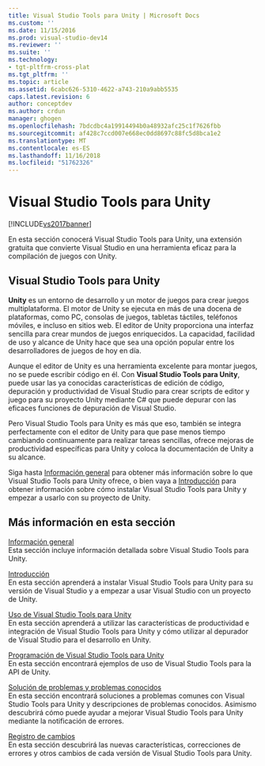 ```yaml
---
title: Visual Studio Tools para Unity | Microsoft Docs
ms.custom: ''
ms.date: 11/15/2016
ms.prod: visual-studio-dev14
ms.reviewer: ''
ms.suite: ''
ms.technology:
- tgt-pltfrm-cross-plat
ms.tgt_pltfrm: ''
ms.topic: article
ms.assetid: 6cabc626-5310-4622-a743-210a9abb5535
caps.latest.revision: 6
author: conceptdev
ms.author: crdun
manager: ghogen
ms.openlocfilehash: 7bdcdbc4a19914494b0a48932afc25c1f7626fbb
ms.sourcegitcommit: af428c7ccd007e668ec0dd8697c88fc5d8bca1e2
ms.translationtype: MT
ms.contentlocale: es-ES
ms.lasthandoff: 11/16/2018
ms.locfileid: "51762326"
---
```

# <a name="visual-studio-tools-for-unity"></a>Visual Studio Tools para Unity
[!INCLUDE[vs2017banner](../includes/vs2017banner.md)]

  
En esta sección conocerá Visual Studio Tools para Unity, una extensión gratuita que convierte Visual Studio en una herramienta eficaz para la compilación de juegos con Unity.  
  
## <a name="visual-studio-tools-for-unity"></a>Visual Studio Tools para Unity  
 **Unity** es un entorno de desarrollo y un motor de juegos para crear juegos multiplataforma. El motor de Unity se ejecuta en más de una docena de plataformas, como PC, consolas de juegos, tabletas táctiles, teléfonos móviles, e incluso en sitios web. El editor de Unity proporciona una interfaz sencilla para crear mundos de juegos enriquecidos. La capacidad, facilidad de uso y alcance de Unity hace que sea una opción popular entre los desarrolladores de juegos de hoy en día.  
  
 Aunque el editor de Unity es una herramienta excelente para montar juegos, no se puede escribir código en él. Con **Visual Studio Tools para Unity**, puede usar las ya conocidas características de edición de código, depuración y productividad de Visual Studio para crear scripts de editor y juego para su proyecto Unity mediante C# que puede depurar con las eficaces funciones de depuración de Visual Studio.  
  
 Pero Visual Studio Tools para Unity es más que eso, también se integra perfectamente con el editor de Unity para que pase menos tiempo cambiando continuamente para realizar tareas sencillas, ofrece mejoras de productividad específicas para Unity y coloca la documentación de Unity a su alcance.  
  
 Siga hasta [Información general](../cross-platform/overview-of-visual-studio-tools-for-unity.md) para obtener más información sobre lo que Visual Studio Tools para Unity ofrece, o bien vaya a [Introducción](../cross-platform/getting-started-with-visual-studio-tools-for-unity.md) para obtener información sobre cómo instalar Visual Studio Tools para Unity y empezar a usarlo con su proyecto de Unity.  
  
## <a name="more-in-this-section"></a>Más información en esta sección  
 [Información general](../cross-platform/overview-of-visual-studio-tools-for-unity.md)  
 Esta sección incluye información detallada sobre Visual Studio Tools para Unity.  
  
 [Introducción](../cross-platform/getting-started-with-visual-studio-tools-for-unity.md)  
 En esta sección aprenderá a instalar Visual Studio Tools para Unity para su versión de Visual Studio y a empezar a usar Visual Studio con un proyecto de Unity.  
  
 [Uso de Visual Studio Tools para Unity](../cross-platform/using-visual-studio-tools-for-unity.md)  
 En esta sección aprenderá a utilizar las características de productividad e integración de Visual Studio Tools para Unity y cómo utilizar al depurador de Visual Studio para el desarrollo en Unity.  
  
 [Programación de Visual Studio Tools para Unity](../cross-platform/programming-visual-studio-tools-for-unity.md)  
 En esta sección encontrará ejemplos de uso de Visual Studio Tools para la API de Unity.  
  
 [Solución de problemas y problemas conocidos](../cross-platform/troubleshooting-and-known-issues-visual-studio-tools-for-unity.md)  
 En esta sección encontrará soluciones a problemas comunes con Visual Studio Tools para Unity y descripciones de problemas conocidos. Asimismo descubrirá cómo puede ayudar a mejorar Visual Studio Tools para Unity mediante la notificación de errores.  
  
 [Registro de cambios](../cross-platform/change-log-visual-studio-tools-for-unity.md)  
 En esta sección descubrirá las nuevas características, correcciones de errores y otros cambios de cada versión de Visual Studio Tools para Unity.

